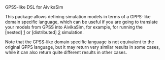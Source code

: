 GPSS-like DSL for AivikaSim

This package allows defining simulation models in terms of a GPPS-like
domain specific language, which can be useful if you are going to
translate your models from GPSS into AivikaSim, for example,
for running the [nested] [1] or [distributed] [2] simulation.

Note that the GPSS-like domain specific language is not equivalent to
the original GPPS language, but it may return very similar results in
some cases, while it can also return quite different results in other cases.

[1]: http://www.aivikasoft.com/aivikasim/aivikasim-branches "aivika-branches"
[2]: http://www.aivikasoft.com/aivikasim/aivikasim-distributed "aivika-distributed"
